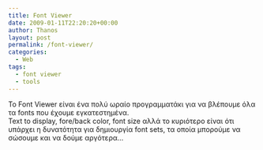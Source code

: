 ```yaml
---
title: Font Viewer
date: 2009-01-11T22:20:20+00:00
author: Thanos
layout: post
permalink: /font-viewer/
categories:
  - Web
tags:
  - font viewer
  - tools
---
```

Το Font Viewer είναι ένα πολύ ωραίο προγραμματάκι για να βλέπουμε όλα τα fonts που έχουμε εγκατεστημένα.  
Text to display, fore/back color, font size αλλά το κυριότερο είναι ότι υπάρχει η δυνατότητα για δημιουργία font sets, τα οποία μπορούμε να σώσουμε και να δούμε αργότερα…